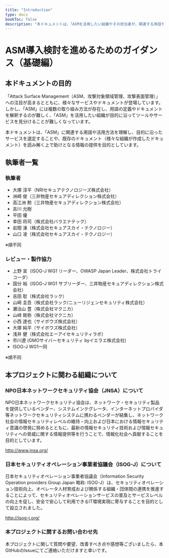 ```yaml
---
title: "Introduction"
type: docs
bookToc: false
description: "本ドキュメントは、「ASMを活用したい組織やその担当者が、関連する用語や活用方法を理解し、目的に沿ったサービスを選定することや、既存のドキュメント（様々な組織が作成したドキュメント）を読み解く上で助けとなる情報の提供」を目的としています。"
---
```


# ASM導入検討を進めるためのガイダンス（基礎編）

## 本ドキュメントの目的
「Attack Surface Management（ASM、攻撃対象領域管理、攻撃表面管理）」への注目が高まるとともに、様々なサービスやドキュメントが登場しています。  
しかし、「ASM」には複数の取り組み方法が存在し、用語の定義やドキュメントを解釈するのが難しく、「ASM」を活用したい組織が目的に沿ってツールやサービスを見分けることが難しくなっています。  

本ドキュメントは、「ASM」に関連する用語や活用方法を理解し、目的に沿ったサービスを選定することや、既存のドキュメント（様々な組織が作成したドキュメント）を読み解く上で助けとなる情報の提供を目的としています。

## 執筆者一覧
### 執筆者
- 大塚 淳平（NRIセキュアテクノロジーズ株式会社）
- 洲崎 俊（三井物産セキュアディレクション株式会社）
- 高江洲 勲（三井物産セキュアディレクション株式会社）
- 吉川 允樹
- 平田 優
- 幸田 将司（株式会社バラエナテック）
- 岩間 湧（株式会社セキュアスカイ・テクノロジー）
- 山口 凌（株式会社セキュアスカイ・テクノロジー）

※順不同

### レビュー・製作協力
- 上野 宣（ISOG-J WG1 リーダー、OWASP Japan Leader、株式会社トライコーダ）
- 国分 裕（ISOG-J WG1 サブリーダー、三井物産セキュアディレクション株式会社）
- 吉田 聡（株式会社ラック）
- 山崎 圭吾（株式会社ラック/ニューリジェンセキュリティ株式会社）
- 瀬治山 豊（株式会社マクニカ）
- 山﨑 剛弥（株式会社マクニカ）
- 小西 達也（サイボウズ株式会社）
- 大塚 純平（サイボウズ株式会社）
- 浅井 健（株式会社エーアイセキュリティラボ）
- 市川遼 (GMOサイバーセキュリティ byイエラエ株式会社)
- ISOG-J WG1一同

※順不同


## 本プロジェクトに関わる組織について
### NPO日本ネットワークセキュリティ協会（JNSA）について
NPO日本ネットワークセキュリティ協会は、ネットワーク・セキュリティ製品を提供しているベンダー、システムインテグレータ、インターネットプロバイダ等ネットワークセキュリティシステムに携わるベンダーが結集し、ネットワーク社会の情報セキュリティレベルの維持・向上および日本における情報セキュリティ意識の啓発に努めるとともに、最新の情報セキュリティ技術および情報セキュリティへの脅威に関する情報提供等を行うことで、情報化社会へ貢献することを目的としています。

http://www.jnsa.org/

### 日本セキュリティオペレーション事業者協議会（ISOG-J）について
日本セキュリティオペレーション事業者協議会（Information Security Operation providers Group Japan 略称: ISOG-J）は、セキュリティオペレーション技術向上、オペレータ人材育成および関係する組織・団体間の連携を推進することによって、セキュリティオペレーションサービスの普及とサービスレベルの向上を促し、安全で安心して利用できるIT環境実現に寄与することを目的として設立されました。

http://isog-j.org/

### 本プロジェクトに関するお問い合わせ先
本プロジェクトに関して質問や要望、改善すべき点や感想等ございましたら、本GitHubのIssueにてご連絡いただけますと幸いです。
